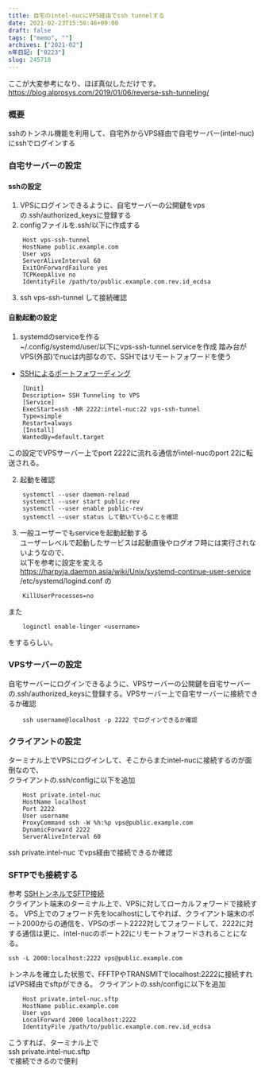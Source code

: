 ```yaml
---
title: 自宅のintel-nucにVPS経由でssh tunnelする
date: 2021-02-23T15:56:46+09:00
draft: false
tags: ["memo", ""]
archives: ["2021-02"]
n年日記: ["0223"]
slug: 245718
---
```

ここが大変参考になり、ほぼ真似しただけです。   
https://blog.alprosys.com/2019/01/06/reverse-ssh-tunneling/
### 概要
sshのトンネル機能を利用して、自宅外からVPS経由で自宅サーバー(intel-nuc)にsshでログインする
### 自宅サーバーの設定
#### sshの設定
1. VPSにログインできるように、自宅サーバーの公開鍵をvpsの.ssh/authorized_keysに登録する
2. configファイルを.ssh/以下に作成する
```
    Host vps-ssh-tunnel
    HostName public.example.com
    User vps
    ServerAliveInterval 60
    ExitOnForwardFailure yes
    TCPKeepAlive no
    IdentityFile /path/to/public.example.com.rev.id_ecdsa
```
3. ssh vps-ssh-tunnel して接続確認
#### 自動起動の設定
1. systemdのserviceを作る  
~/.config/systemd/user/以下にvps-ssh-tunnel.serviceを作成
踏み台がVPS(外部)でnucは内部なので、SSHではリモートフォワードを使う
- [SSHによるポートフォワーディング](https://blue-red.ddo.jp/~ao/wiki/wiki.cgi?page=SSH%A4%CB%A4%E8%A4%EB%A5%DD%A1%BC%A5%C8%A5%D5%A5%A9%A5%EF%A1%BC%A5%C7%A5%A3%A5%F3%A5%B0#p3)
```
    [Unit]
    Description= SSH Tunneling to VPS
    [Service]
    ExecStart=ssh -NR 2222:intel-nuc:22 vps-ssh-tunnel
    Type=simple
    Restart=always
    [Install]
    WantedBy=default.target
```
この設定でVPSサーバー上でport 2222に流れる通信がintel-nucのport 22に転送される。

2. 起動を確認
```
    systemctl --user daemon-reload
    systemctl --user start public-rev
    systemctl --user enable public-rev
    systemctl --user status して動いていることを確認
```

3. 一般ユーザーでもserviceを起動起動する  
ユーザーレベルで起動したサービスは起動直後やログオフ時には実行されないようなので、  
以下を参考に設定を変える  
https://harpyja.daemon.asia/wiki/Unix/systemd-continue-user-service  
/etc/systemd/logind.conf の
```
    KillUserProcesses=no
```
また
```
    loginctl enable-linger <username>
```
をするらしい。

### VPSサーバーの設定  
自宅サーバーにログインできるように、VPSサーバーの公開鍵を自宅サーバーの.ssh/authorized_keysに登録する。VPSサーバー上で自宅サーバーに接続できるか確認
```
    ssh username@localhost -p 2222 でログインできるか確認
```
### クライアントの設定
ターミナル上でVPSにログインして、そこからまたintel-nucに接続するのが面倒なので、  
クライアントの.ssh/configに以下を追加  
```
    Host private.intel-nuc
    HostName localhost
    Port 2222
    User username
    ProxyCommand ssh -W %h:%p vps@public.example.com
    DynamicForward 2222
    ServerAliveInterval 60
```

ssh private.intel-nuc でvps経由で接続できるか確認

### SFTPでも接続する
参考 [SSHトンネルでSFTP接続](https://qiita.com/Zero_Kohaku/items/308c73fa1ab355699032)  
クライアント端末のターミナル上で、VPSに対してローカルフォワードで接続する。
VPS上でのフォワード先をlocalhostにしてやれば、クライアント端末のポート2000からの通信を、VPSのポート2222対してフォワードして、2222に対する通信は更に、intel-nucのポート22にリモートフォワードされることになる。 
```
ssh -L 2000:localhost:2222 vps@public.example.com
```
トンネルを確立した状態で、FFFTPやTRANSMITでlocalhost:2222に接続すればVPS経由でsftpができる。
クライアントの.ssh/configに以下を追加
```
    Host private.intel-nuc.sftp
    HostName public.example.com
    User vps
    LocalForward 2000 localhost:2222
    IdentityFile /path/to/public.example.com.rev.id_ecdsa
```
こうすれば、ターミナル上で  
ssh private.intel-nuc.sftp  
で接続できるので便利